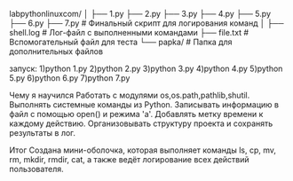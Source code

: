 labpythonlinuxcom/
│
├── 1.py
├── 2.py
├── 3.py
├── 4.py
├── 5.py
├── 6.py
├── 7.py              # Финальный скрипт для логирования команд
│
├── shell.log         # Лог-файл с выполненными командами
├── file.txt          # Вспомогательный файл для теста
└── papka/            # Папка для дополнительных файлов

запуск:
1)python 1.py
2)python 2.py
3)python 3.py
4)python 4.py
5)python 5.py
6)python 6.py
7)python 7.py 



Чему я научился
Работать с модулями os,os.path,pathlib,shutil.
Выполнять системные команды из Python.
Записывать информацию в файл с помощью open() и режима 'a'.
Добавлять метку времени к каждому действию.
Организовывать структуру проекта и сохранять результаты в лог.


Итог
Создана мини-оболочка, которая выполняет команды ls, cp, mv, rm, mkdir, rmdir, cat, а также ведёт логирование всех действий пользователя.
